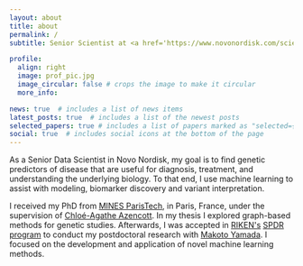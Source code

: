 ```yaml
---
layout: about
title: about
permalink: /
subtitle: Senior Scientist at <a href='https://www.novonordisk.com/science-and-technology/research-and-technology-centres/oxford-research-centre.html'>Novo Nordisk</a>. Oxford, United Kingdom.

profile:
  align: right
  image: prof_pic.jpg
  image_circular: false # crops the image to make it circular
  more_info: 

news: true  # includes a list of news items
latest_posts: true  # includes a list of the newest posts
selected_papers: true # includes a list of papers marked as "selected={true}"
social: true  # includes social icons at the bottom of the page
---
```


As a Senior Data Scientist in Novo Nordisk, my goal is to find genetic predictors of disease that are useful for diagnosis, treatment, and understanding the underlying biology. To that end, I use machine learning to assist with modeling, biomarker discovery and variant interpretation.

I received my PhD from [MINES ParisTech](www.mines-paristech.fr), in Paris, France, under the supervision of [Chloé-Agathe Azencott](https://cazencott.info/). In my thesis I explored graph-based methods for genetic studies. Afterwards, I was accepted in [RIKEN's](https://www.riken.jp/en/research/labs/aip/) [SPDR program](https://www.riken.jp/en/careers/programs/spdr/) to conduct my postdoctoral research with [Makoto Yamada](https://www.oist.jp/research/makoto-yamada). I focused on the development and application of novel machine learning methods.

